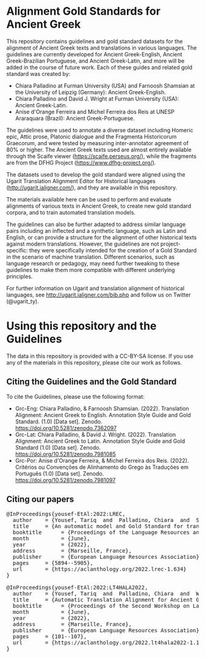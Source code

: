 # Alignment Gold Standards for Ancient Greek

This repository contains guidelines and gold standard datasets for the alignment of Ancient Greek texts and translations in various languages. The guidelines are currently developed for Ancient Greek-English, Ancient Greek-Brazilian Portuguese, and Ancient Greek-Latin, and more will be added in the course of future work. Each of these guides and related gold standard was created by:  

* Chiara Palladino at Furman University (USA) and Farnoosh Shamsian at the University of Leipzig (Germany): Ancient Greek-English.
* Chiara Palladino and David J. Wright at Furman University (USA): Ancient Greek-Latin.
* Anise d'Orange Ferreira and Michel Ferreira dos Reis at UNESP Araraquara (Brazil): Ancient Greek-Portuguese. 

The guidelines were used to annotate a diverse dataset including Homeric epic, Attic prose, Platonic dialogue and the Fragmenta Historicorum Graecorum, and were tested by measuring inter-annotator agreement of 80% or higher. The Ancient Greek texts used are almost entirely available through the Scaife viewer (https://scaife.perseus.org/), while the fragments are from the DFHG Project (https://www.dfhg-project.org/).  

The datasets used to develop the gold standard were aligned using the Ugarit Translation Alignment Editor for Historical languages (http://ugarit.ialigner.com/), and they are available in this repository.  

The materials available here can be used to perform and evaluate alignments of various texts in Ancient Greek, to create new gold standard corpora, and to train automated translation models.  

The guidelines can also be further adapted to address similar language pairs including an inflected and a synthetic language, such as Latin and English, or can provide a structure for the alignment of other historical texts against modern translations. However, the guidelines are not project-specific: they were specifically intended for the creation of a Gold Standard in the scenario of machine translation. Different scenarios, such as language research or pedagogy, may need further tweaking to these guidelines to make them more compatible with different underlying principles.

For further information on Ugarit and translation alignment of historical languages, see http://ugarit.ialigner.com/bib.php and follow us on Twitter (@ugarit_ty). 

# Using this repository and the Guidelines

The data in this repository is provided with a CC-BY-SA license. If you use any of the materials in this repository, please cite our work as follows.

## Citing the Guidelines and the Gold Standard

To cite the Guidelines, please use the following format:  
- Grc-Eng: Chiara Palladino, & Farnoosh Shamsian. (2022). Translation Alignment: Ancient Greek to English. Annotation Style Guide and Gold Standard. (1.0) [Data set]. Zenodo. https://doi.org/10.5281/zenodo.7362097  
- Grc-Lat: Chiara Palladino, & David J. Wright. (2022). Translation Alignment: Ancient Greek to Latin. Annotation Style Guide and Gold Standard (1.0) [Data set]. Zenodo. https://doi.org/10.5281/zenodo.7981085
- Grc-Por: Anise d'Orange Ferreira, & Michel Ferreira dos Reis. (2022). Critérios ou Convenções de Alinhamento do Grego às Traduções em Português (1.0) [Data set]. Zenodo. https://doi.org/10.5281/zenodo.7981097  

## Citing our papers 

<pre>
@InProceedings{yousef-EtAl:2022:LREC,
  author    = {Yousef, Tariq  and  Palladino, Chiara  and  Shamsian, Farnoosh  and  dâ€™Orange Ferreira, Anise  and  Ferreira dos Reis, Michel},
  title     = {An automatic model and Gold Standard for translation alignment of Ancient Greek},
  booktitle      = {Proceedings of the Language Resources and Evaluation Conference},
  month          = {June},
  year           = {2022},
  address        = {Marseille, France},
  publisher      = {European Language Resources Association},
  pages     = {5894--5905},
  url       = {https://aclanthology.org/2022.lrec-1.634}
}

@InProceedings{yousef-EtAl:2022:LT4HALA2022,
  author    = {Yousef, Tariq  and  Palladino, Chiara  and  Wright, David J.  and  Berti, Monica},
  title     = {Automatic Translation Alignment for Ancient Greek and Latin},
  booktitle      = {Proceedings of the Second Workshop on Language Technologies for Historical and Ancient Languages},
  month          = {June},
  year           = {2022},
  address        = {Marseille, France},
  publisher      = {European Language Resources Association},
  pages     = {101--107},
  url       = {https://aclanthology.org/2022.lt4hala2022-1.14}
}

</pre>

